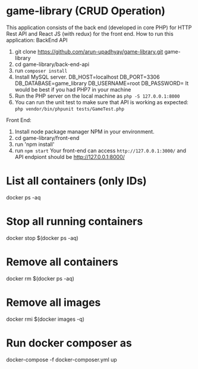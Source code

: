 # game-library (CRUD Operation)
This application consists of the back end (developed in core PHP) for HTTP Rest API and React JS (with redux) for the front end.
How to run this application:
BackEnd API
1. git clone https://github.com/arun-upadhyay/game-library.git game-library
2. cd game-library/back-end-api
3. run `composer install`
4. Install MySQL server. 
DB_HOST=localhost
DB_PORT=3306
DB_DATABASE=game_library
DB_USERNAME=root
DB_PASSWORD=
It would be best if you had PHP7 in your machine
4. Run the PHP server on the local machine as `php -S 127.0.0.1:8000`
5. You can run the unit test to make sure that API is working as expected:
`php vendor/bin/phpunit tests/GameTest.php`

Front End:
1. Install node package manager NPM in your environment. 
2. cd game-library/front-end
3. run 'npm install'
4. run `npm start`
Your front-end can access `http://127.0.0.1:3000/` and API endpiont should be http://127.0.0.1:8000/

# List all containers (only IDs)
docker ps -aq
# Stop all running containers
docker stop $(docker ps -aq)
# Remove all containers
docker rm $(docker ps -aq)
# Remove all images
docker rmi $(docker images -q)

# Run docker composer as 
docker-compose -f docker-composer.yml up